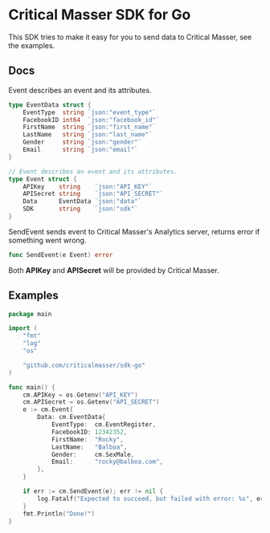 # Critical Masser SDK for Go
This SDK tries to make it easy for you to send data to Critical Masser, see the examples.

## Docs
Event describes an event and its attributes.

```go
type EventData struct {
	EventType  string `json:"event_type"`
	FacebookID int64  `json:"facebook_id"`
	FirstName  string `json:"first_name"`
	LastName   string `json:"last_name"`
	Gender     string `json:"gender"`
	Email      string `json:"email"`
}

// Event describes an event and its attributes.
type Event struct {
	APIKey    string    `json:"API_KEY"`
	APISecret string    `json:"API_SECRET"`
	Data      EventData `json:"data"`
	SDK       string    `json:"sdk"`
}
```

SendEvent sends event to Critical Masser's Analytics server, returns error if something went wrong.

```go
func SendEvent(e Event) error
```

Both **APIKey** and **APISecret** will be provided by Critical Masser.

## Examples

```go
package main

import (
	"fmt"
	"log"
	"os"

	"github.com/criticalmasser/sdk-go"
)

func main() {
	cm.APIKey = os.Getenv("API_KEY")
	cm.APISecret = os.Getenv("API_SECRET")
	e := cm.Event{
		Data: cm.EventData{
			EventType:  cm.EventRegister,
			FacebookID: 12342352,
			FirstName:  "Rocky",
			LastName:   "Balboa",
			Gender:     cm.SexMale,
			Email:      "rocky@balboa.com",
		},
	}

	if err := cm.SendEvent(e); err != nil {
		log.Fatalf("Expected to succeed, but failed with error: %s", err)
	}
	fmt.Println("Done!")
}
```
